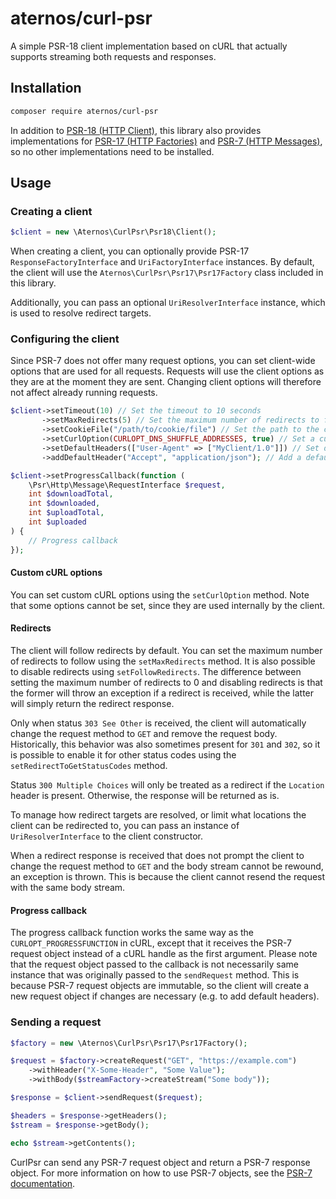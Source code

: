 # aternos/curl-psr

A simple PSR-18 client implementation based on cURL that actually supports
streaming both requests and responses.

## Installation

```bash
composer require aternos/curl-psr
```

In addition to [PSR-18 (HTTP Client)](https://www.php-fig.org/psr/psr-18/), this library also provides
implementations for [PSR-17 (HTTP Factories)](https://www.php-fig.org/psr/psr-17/) and
[PSR-7 (HTTP Messages)](https://www.php-fig.org/psr/psr-7/), so no other implementations need to be installed.

## Usage

### Creating a client

```php
$client = new \Aternos\CurlPsr\Psr18\Client();
```

When creating a client, you can optionally provide PSR-17 `ResponseFactoryInterface` and `UriFactoryInterface` instances.
By default, the client will use the `Aternos\CurlPsr\Psr17\Psr17Factory` class included in this library.

Additionally, you can pass an optional `UriResolverInterface` instance, which is used to resolve redirect targets.

### Configuring the client

Since PSR-7 does not offer many request options, you can set client-wide options that are used for all requests.
Requests will use the client options as they are at the moment they are sent.
Changing client options will therefore not affect already running requests.

```php
$client->setTimeout(10) // Set the timeout to 10 seconds
       ->setMaxRedirects(5) // Set the maximum number of redirects to follow to 5
       ->setCookieFile("/path/to/cookie/file") // Set the path to the cURL cookie file 
       ->setCurlOption(CURLOPT_DNS_SHUFFLE_ADDRESSES, true) // Set a custom cURL option
       ->setDefaultHeaders(["User-Agent" => ["MyClient/1.0"]]) // Set default headers for all requests
       ->addDefaultHeader("Accept", "application/json"); // Add a default header

$client->setProgressCallback(function (
    \Psr\Http\Message\RequestInterface $request, 
    int $downloadTotal, 
    int $downloaded, 
    int $uploadTotal, 
    int $uploaded
) {
    // Progress callback
});
```

#### Custom cURL options

You can set custom cURL options using the `setCurlOption` method. Note that some options cannot be set, since they are 
used internally by the client.

#### Redirects

The client will follow redirects by default. You can set the maximum number of redirects to follow using the 
`setMaxRedirects` method. It is also possible to disable redirects using `setFollowRedirects`. The difference between
setting the maximum number of redirects to 0 and disabling redirects is that the former will throw an exception if a
redirect is received, while the latter will simply return the redirect response.

Only when status `303 See Other` is received, the client will automatically change the request method to `GET` and
remove the request body. Historically, this behavior was also sometimes present for `301` and `302`, so it is possible
to enable it for other status codes using the `setRedirectToGetStatusCodes` method.

Status `300 Multiple Choices` will only be treated as a redirect if the `Location` header is present.
Otherwise, the response will be returned as is.

To manage how redirect targets are resolved, or limit what locations the client can be redirected to,
you can pass an instance of `UriResolverInterface` to the client constructor.

When a redirect response is received that does not prompt the client to change the request method to `GET`
and the body stream cannot be rewound, an exception is thrown. This is because the client cannot resend the request
with the same body stream.

#### Progress callback

The progress callback function works the same way as the `CURLOPT_PROGRESSFUNCTION` in cURL,
except that it receives the PSR-7 request object instead of a cURL handle as the first argument.
Please note that the request object passed to the callback is not necessarily same instance that was
originally passed to the `sendRequest` method. This is because PSR-7 request objects are immutable,
so the client will create a new request object if changes are necessary (e.g. to add default headers).

### Sending a request

```php
$factory = new \Aternos\CurlPsr\Psr17\Psr17Factory();

$request = $factory->createRequest("GET", "https://example.com")
    ->withHeader("X-Some-Header", "Some Value");
    ->withBody($streamFactory->createStream("Some body"));

$response = $client->sendRequest($request);

$headers = $response->getHeaders();
$stream = $response->getBody();

echo $stream->getContents();
```

CurlPsr can send any PSR-7 request object and return a PSR-7 response object. For more information on how to use PSR-7 objects,
see the [PSR-7 documentation](https://www.php-fig.org/psr/psr-7/).
